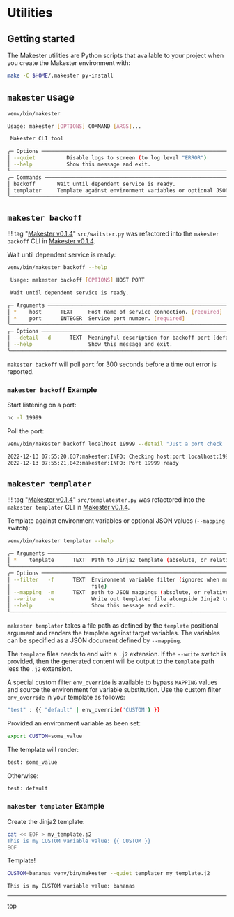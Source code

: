 # Utilities

## Getting started

The Makester utilities are Python scripts that available to your project when you create
the Makester environment with:

```sh
make -C $HOME/.makester py-install
```

## `makester` usage

```sh
venv/bin/makester
```

```sh title="makester usage message."
Usage: makester [OPTIONS] COMMAND [ARGS]...

 Makester CLI tool

╭─ Options ────────────────────────────────────────────────────────────────────────────────────────╮
│ --quiet          Disable logs to screen (to log level "ERROR")                                   │
│ --help           Show this message and exit.                                                     │
╰──────────────────────────────────────────────────────────────────────────────────────────────────╯
╭─ Commands ───────────────────────────────────────────────────────────────────────────────────────╮
│ backoff       Wait until dependent service is ready.                                             │
│ templater     Template against environment variables or optional JSON values.                    │
╰──────────────────────────────────────────────────────────────────────────────────────────────────╯
```

## `makester backoff`

!!! tag "[Makester v0.1.4](https://github.com/loum/makester/releases/tag/0.1.4)"
    `src/waitster.py` was refactored into the `makester backoff` CLI in [Makester v0.1.4](https://github.com/loum/makester/releases/tag/0.1.4).

Wait until dependent service is ready:

```sh
venv/bin/makester backoff --help
```

```sh title="makester backoff usage message."
 Usage: makester backoff [OPTIONS] HOST PORT

 Wait until dependent service is ready.

╭─ Arguments ──────────────────────────────────────────────────────────────────────────────────────╮
│ *    host      TEXT     Host name of service connection. [required]                              │
│ *    port      INTEGER  Service port number. [required]                                          │
╰──────────────────────────────────────────────────────────────────────────────────────────────────╯
╭─ Options ────────────────────────────────────────────────────────────────────────────────────────╮
│ --detail  -d      TEXT  Meaningful description for backoff port [default: Service]               │
│ --help                  Show this message and exit.                                              │
╰──────────────────────────────────────────────────────────────────────────────────────────────────╯
```

`makester backoff` will poll `port` for 300 seconds before a time out error is reported.

### `makester backoff` Example

Start listening on a port:

```sh
nc -l 19999
```

Poll the port:

```sh
venv/bin/makester backoff localhost 19999 --detail "Just a port check ..."
```

```sh title="Backoff polling port 19999 for service readiness."
2022-12-13 07:55:20,037:makester:INFO: Checking host:port localhost:19999 Just a port check ... ...
2022-12-13 07:55:21,042:makester:INFO: Port 19999 ready
```

## `makester templater`

!!! tag "[Makester v0.1.4](https://github.com/loum/makester/releases/tag/0.1.4)"
    `src/templatester.py` was refactored into the `makester templater` CLI in [Makester v0.1.4](https://github.com/loum/makester/releases/tag/0.1.4).

Template against environment variables or optional JSON values (`--mapping` switch):

```sh
venv/bin/makester templater --help
```

```sh title="makester templater usage message."
╭─ Arguments ──────────────────────────────────────────────────────────────────────────────────────╮
│ *    template      TEXT  Path to Jinja2 template (absolute, or relative to user home) [required] │
╰──────────────────────────────────────────────────────────────────────────────────────────────────╯
╭─ Options ────────────────────────────────────────────────────────────────────────────────────────╮
│ --filter   -f      TEXT  Environment variable filter (ignored when mapping is taken from JSON    │
│                          file)                                                                   │
│ --mapping  -m      TEXT  path to JSON mappings (absolute, or relative to user home)              │
│ --write    -w            Write out templated file alongside Jinja2 template                      │
│ --help                   Show this message and exit.                                             │
╰──────────────────────────────────────────────────────────────────────────────────────────────────╯
```

`makester templater` takes a file path as defined by the `template` positional argument and
renders the template against target variables. The variables can be specified as a JSON
document defined by `--mapping`.

The `template` files needs to end with a `.j2` extension. If the `--write` switch is provided,
then the generated content will be output to the `template` path less the `.j2` extension.

A special custom filter `env_override` is available to bypass `MAPPING` values and source
the environment for variable substitution. Use the custom filter `env_override` in your template as follows:

```sh
"test" : {{ "default" | env_override('CUSTOM') }}
```

Provided an environment variable as been set:

```sh
export CUSTOM=some_value
```

The template will render:

```sh
test: some_value
```

Otherwise:

```sh
test: default
```

### `makester templater` Example

Create the Jinja2 template:

```sh
cat << EOF > my_template.j2
This is my CUSTOM variable value: {{ CUSTOM }}
EOF
```

Template!

```sh
CUSTOM=bananas venv/bin/makester --quiet templater my_template.j2
```

```sh title="makester templater example output."
This is my CUSTOM variable value: bananas
```

______________________________________________________________________

[top](#utilities)
